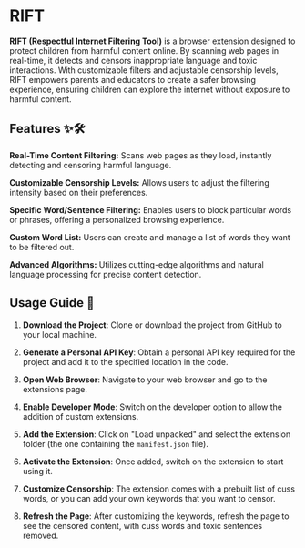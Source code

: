 # RIFT

**RIFT (Respectful Internet Filtering Tool)** is a browser extension designed to protect children from harmful content online. By scanning web pages in real-time, it detects and censors inappropriate language and toxic interactions. With customizable filters and adjustable censorship levels, RIFT empowers parents and educators to create a safer browsing experience, ensuring children can explore the internet without exposure to harmful content.

## Features ✨🛠️

**Real-Time Content Filtering:** Scans web pages as they load, instantly detecting and censoring harmful language.

**Customizable Censorship Levels:** Allows users to adjust the filtering intensity based on their preferences.

**Specific Word/Sentence Filtering:** Enables users to block particular words or phrases, offering a personalized browsing experience.

**Custom Word List:** Users can create and manage a list of words they want to be filtered out.

**Advanced Algorithms:** Utilizes cutting-edge algorithms and natural language processing for precise content detection.

## Usage Guide 📖

1. **Download the Project**: Clone or download the project from GitHub to your local machine.

2. **Generate a Personal API Key**: Obtain a personal API key required for the project and add it to the specified location in the code.

3. **Open Web Browser**: Navigate to your web browser and go to the extensions page.

4. **Enable Developer Mode**: Switch on the developer option to allow the addition of custom extensions.

5. **Add the Extension**: Click on "Load unpacked" and select the extension folder (the one containing the `manifest.json` file).

6. **Activate the Extension**: Once added, switch on the extension to start using it.

7. **Customize Censorship**: The extension comes with a prebuilt list of cuss words, or you can add your own keywords that you want to censor.

8. **Refresh the Page**: After customizing the keywords, refresh the page to see the censored content, with cuss words and toxic sentences removed.